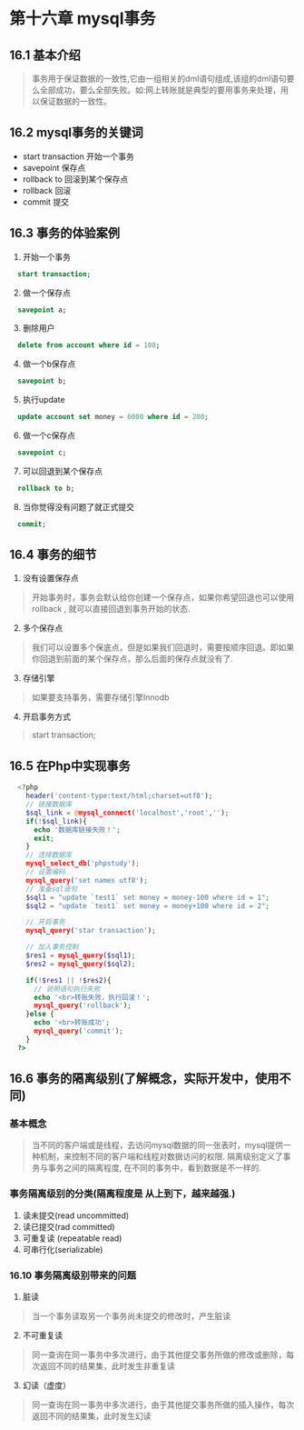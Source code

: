 # 第十六章 mysql事务
## 16.1 基本介绍
> 事务用于保证数据的一致性,它由一组相关的dml语句组成,该组的dml语句要么全部成功，要么全部失败。如:网上转账就是典型的要用事务来处理，用以保证数据的一致性。
## 16.2 mysql事务的关键词
+ start transaction 开始一个事务
+ savepoint 保存点
+ rollback to 回滚到某个保存点
+ rollback 回滚
+ commit 提交
## 16.3 事务的体验案例
1. 开始一个事务
```sql
  start transaction;
```
2. 做一个保存点
```sql
  savepoint a;
```
3. 删除用户
```sql
  delete from account where id = 100;
```
4. 做一个b保存点
```sql
  savepoint b;
```
5. 执行update
```sql
  update account set money = 6000 where id = 200;
```
6. 做一个c保存点
```sql
  savepoint c;
```
7. 可以回退到某个保存点
```sql
  rollback to b;
```
8. 当你觉得没有问题了就正式提交
```sql
  commit;
```
## 16.4 事务的细节
1. 没有设置保存点
> 开始事务时，事务会默认给你创建一个保存点，如果你希望回退也可以使用rollback , 就可以直接回退到事务开始的状态.
2. 多个保存点
> 我们可以设置多个保底点，但是如果我们回退时，需要按顺序回退。即如果你回退到前面的某个保存点，那么后面的保存点就没有了.
3. 存储引擎
> 如果要支持事务，需要存储引擎Innodb
4. 开启事务方式
> start transaction;
## 16.5 在Php中实现事务
```php
  <?php
    header('content-type:text/html;charset=utf8');	
    // 链接数据库
    $sql_link = @mysql_connect('localhost','root','');
    if(!$sql_link){
      echo '数据库链接失败！';
      exit;
    }
    // 选择数据库
    mysql_select_db('phpstudy');
    // 设置编码
    mysql_query('set names utf8');
    // 准备sql语句
    $sql1 = "update `test1` set money = money-100 where id = 1";
    $sql2 = "update `test1` set money = money+100 where id = 2";

    // 开启事务
    mysql_query('star transaction');

    // 加入事务控制
    $res1 = mysql_query($sql1);
    $res2 = mysql_query($sql2);

    if(!$res1 || !$res2){
      // 说明语句执行失败
      echo '<br>转账失败，执行回滚！';
      mysql_query('rollback');
    }else {
      echo '<br>转账成功';
      mysql_query('commit');
    }		
  ?>
```
## 16.6 事务的隔离级别(了解概念，实际开发中，使用不同)
### 基本概念
> 当不同的客户端或是线程，去访问mysql数据的同一张表时，mysql提供一种机制，来控制不同的客户端和线程对数据访问的权限. 隔离级别定义了事务与事务之间的隔离程度, 在不同的事务中，看到数据是不一样的.
### 事务隔离级别的分类(隔离程度是 从上到下，越来越强.)
1. 读未提交(read uncommitted)
2. 读已提交(rad committed)
3. 可重复读 (repeatable read)
4. 可串行化(serializable)
### 16.10	事务隔离级别带来的问题
1. 脏读
> 当一个事务读取另一个事务尚未提交的修改时，产生脏读
2. 不可重复读
> 同一查询在同一事务中多次进行，由于其他提交事务所做的修改或删除，每次返回不同的结果集，此时发生非重复读
3. 幻读（虚度）
> 同一查询在同一事务中多次进行，由于其他提交事务所做的插入操作，每次返回不同的结果集，此时发生幻读
